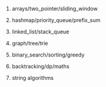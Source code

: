1. arrays/two_pointer/sliding_window
2. hashmap/priority_queue/prefix_sum
3. linked_list/stack_queue
4. graph/tree/trie

5. binary_search/sorting/greedy
6. backtracking/dp/maths
7. string algorithms


